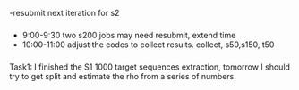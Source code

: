 -resubmit next iteration for s2

### 
- 9:00-9:30 two s200 jobs may need resubmit, extend time
- 10:00-11:00 adjust the codes to collect results. collect, s50,s150, t50
 

###
Task1: I finished the S1 1000 target sequences extraction, tomorrow I should try to get split and estimate the rho from a series of numbers.